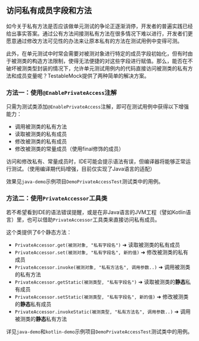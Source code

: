 访问私有成员字段和方法
---

如今关于私有方法是否应该做单元测试的争论正逐渐消停，开发者的普遍实践已经给出事实答案。通过公有方法间接测私有方法在很多情况下难以进行，开发者们更愿意通过修改方法可见性的办法来让原本私有的方法在测试用例中变得可测。

此外，在单元测试中时常会需要对被测对象进行特定的成员字段初始化，但有时由于被测类的构造方法限制，使得无法便捷的对这些字段进行赋值。那么，能否在不破坏被测类型封装的情况下，允许单元测试用例内的代码直接访问被测类的私有方法和成员变量呢？TestableMock提供了两种简单的解决方案。

### 方法一：使用`@EnablePrivateAccess`注解

只需为测试类添加`@EnablePrivateAccess`注解，即可在测试用例中获得以下增强能力：

- 调用被测类的私有方法
- 读取被测类的私有成员
- 修改被测类的私有成员
- 修改被测类的常量成员（使用final修饰的成员）

访问和修改私有、常量成员时，IDE可能会提示语法有误，但编译器将能够正常运行测试。（使用编译期代码增强，目前仅实现了Java语言的适配）

效果见`java-demo`示例项目`DemoPrivateAccessTest`测试类中的用例。

### 方法二：使用`PrivateAccessor`工具类

若不希望看到IDE的语法错误提醒，或是在非Java语言的JVM工程（譬如Kotlin语言）里，也可以借助`PrivateAccessor`工具类来直接访问私有成员。

这个类提供了6个静态方法：

- `PrivateAccessor.get(被测对象, "私有字段名")` ➜ 读取被测类的私有成员
- `PrivateAccessor.set(被测对象, "私有字段名", 新的值)` ➜ 修改被测类的私有成员
- `PrivateAccessor.invoke(被测对象, "私有方法名", 调用参数..)` ➜ 调用被测类的私有方法
- `PrivateAccessor.getStatic(被测类型, "私有字段名")` ➜ 读取被测类的**静态**私有成员
- `PrivateAccessor.setStatic(被测类型, "私有字段名", 新的值)` ➜ 修改被测类的**静态**私有成员
- `PrivateAccessor.invokeStatic(被测类型, "私有方法名", 调用参数..)` ➜ 调用被测类的**静态**私有方法

详见`java-demo`和`kotlin-demo`示例项目`DemoPrivateAccessTest`测试类中的用例。
